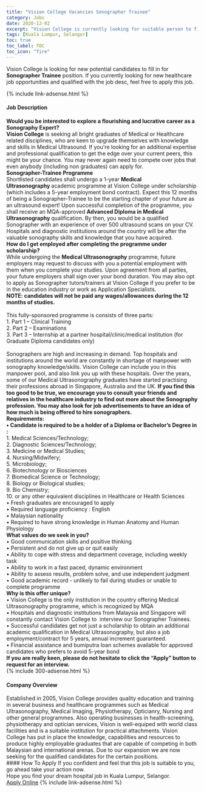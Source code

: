```yaml
---
title: "Vision College Vacancies Sonographer Trainee" 
category: Jobs 
date: 2020-12-02 
excerpt: "Vision College is currently looking for suitable person to fill in the Sonographer Trainee which positioned at Kuala Lumpur, Selangor" 
tags: [Kuala Lumpur, Selangor] 
toc: true 
toc_label: TOC 
toc_icon: "fire" 
--- 
```


<p>Vision College is looking for new potential candidates to fill in for <b>Sonographer Trainee</b> position. If you currently looking for new healthcare job opportunities and qualified with the job desc, feel free to apply this job.
</p>{% include link-adsense.html %} 
<div><div><div><h4>Job Description</h4></div></div><div><div><span><div><div><strong>Would you be interested to explore a flourishing and lucrative career as a Sonography Expert?</strong><br><strong>Vision College</strong> is seeking all bright graduates of Medical or Healthcare related disciplines, who are keen to upgrade themselves with knowledge and skills in Medical Ultrasound. If you're looking for an additional expertise and professional qualification to get the edge over your current peers, this might be your chance. You may never again need to compete over jobs that even anybody (including non graduates) can apply for.<br><div><strong>Sonographer-Trainee Programme</strong><br>Shortlisted candidates shall undergo a 1-year <strong>Medical Ultrasonography&#160;</strong>academic programme at Vision College under scholarship (which includes a 5-year employment bond contract). Expect this 12 months of being a Sonographer-Trainee to be the starting chapter of your future as an ultrasound expert! Upon successful completion of the programme, you shall receive an MQA-approved&#160;<strong>Advanced Diploma in Medical Ultrasonography&#160;</strong>qualification.&#160;By then, you would be a qualified Sonographer with an experience of over 500 ultrasound scans on your CV. Hospitals and diagnostic institutions around the country will be after the valuable sonography skills and knowledge that you have acquired.&#160;</div><div><strong>How do I get employed after completing the programme under scholarship?</strong><br>While undergoing the <strong>Medical Ultrasonography</strong> programme, future employers may request to discuss with you a potential employment with them when you complete your studies. Upon agreement from all parties, your future employers shall sign over your bond duration. You may also opt to apply as Sonographer tutors/trainers at Vision College if you prefer to be in the education industry or work as Application Specialists.<br><strong>NOTE: candidates will not be paid any wages/allowances during the 12 months of studies.</strong></div><div><br>This fully-sponsored programme is consists of three parts:</div><div>1. Part 1 &#8211; Clinical Training<br>2. Part 2 &#8211; Examinations&#160;</div><div>3. Part 3 &#8211; Internship at a partner hospital/clinic/medical institution (for Graduate Diploma candidates only)<br>&#160;</div><div>Sonographers are high and increasing in demand. Top hospitals and institutions around the world are constantly in shortage of manpower with sonography knowledge/skills. Vision College can include you in this manpower pool, and also link you up with these hospitals. Over the years, some of our Medical Ultrasonography graduates have started practising their professions abroad in Singapore, Australia and the UK.&#160;<strong>If you find this too good to be true, we encourage you to consult your friends and relatives in the healthcare industry to find out more about the Sonography profession. You may also look for job advertisements to have an idea of how much is being offered to hire sonographers.&#160;</strong></div><div><strong>Requirements:<br>&#8226; Candidate is required to be a holder of a Diploma or Bachelor&#8217;s Degree in :</strong><br>1. Medical Sciences/Technology;<br>2. Diagnostic Sciences/Technology;<br>3. Medicine or Medical Studies;<br>4. Nursing/Midwifery;<br>5.&#160;Microbiology;<br>6. Biotechnology or Biosciences<br>7. Biomedical Science or Technology;<br>8. Biology or Biological studies;<br>9. Bio Chemistry;<br>10. or any other equivalent disciplines in Healthcare or Health Sciences&#160;<br>&#8226; Fresh graduates are encouraged to apply<br>&#8226; Required language proficiency : English</div><div>&#8226; Malaysian nationality<br>&#8226; Required to have strong knowledge in Human Anatomy and Human Physiology</div><div><strong>What values do we seek in you?</strong><br>&#8226; Good communication skills and positive thinking<br>&#8226; Persistent and do not give up or quit easily<br>&#8226; Ability to cope with stress and department coverage, including weekly task<br>&#8226; Ability to work in a fast paced, dynamic environment<br>&#8226; Ability to assess results, problem solve, and use independent judgment</div><div>&#8226; Good academic record - unlikely to fail during studies or unable to complete programme</div><div><strong>Why is this offer unique?</strong></div><div>&#8226; Vision College is the only institution in the country offering Medical Ultrasonography programme, which is recognized by MQA&#160;</div><div>&#8226; Hospitals and diagnostic institutions from Malaysia and Singapore will constantly contact Vision College to&#160; interview our Sonographer Trainees.&#160;</div><div>&#8226; Successful candidates get not just a scholarship to obtain an additional academic qualification in Medical Ultrasonography, but also a job employment/contract for 5 years, annual increment guaranteed.</div><div>&#8226; Financial assistance and bumiputra loan schemes available for approved candidates who prefers to avoid 5-year bond&#160;</div><div><strong>If you are really keen, please do not hesitate to click the &#8220;Apply&#8221; button to request for an interview.</strong></div></div></div></span></div></div></div> 
{% include 300-adsense.html %} 
<div><div><div><h4>Company Overview</h4></div></div><div><div><span><div><div>
	Established in 2005, Vision College provides quality education and training in several business and healthcare programmes such as Medical Ultrasonography, Medical Imaging, Physiotherapy, Opticianry, Nursing and other general programmes. Also operating businesses in health-screening, physiotherapy and optician services, Vision is well-equiped with world class facilities and is a suitable institution for practical attachments. Vision College has put in place the knowledge, capabilities and resources to produce highly employable graduates that are capable of competing in both Malaysian and international arenas. Due to our expansion we are now seeking for the qualified candidates for the certain positions.</div></div></span></div></div></div> 
#### How To Apply 
If you confident and feel that this job is suitable to you, go ahead take your action now. <br/> 
Hope you find your dream hospital job in Kuala Lumpur, Selangor. <br/> 
<a href="https://www.jobstreet.com.my/en/job/sonographer-trainee-4434102?jobId=jobstreet-my-job-4434102&sectionRank=1&token=0~20e28f80-b4ba-4879-9203-766f991aea16&fr=SRP%20View%20In%20New%20Ta" class="btn btn--warning" target="_blank" rel="nofollow noopenner">Apply Online</a> 
{% include link-adsense.html %} 